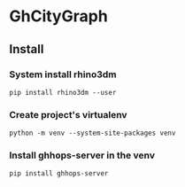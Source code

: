 # GhCityGraph

## Install

### System install rhino3dm
```shell
pip install rhino3dm --user
```

### Create project's virtualenv 
```shell
python -m venv --system-site-packages venv
```

### Install ghhops-server in the venv
```shell
pip install ghhops-server
```
